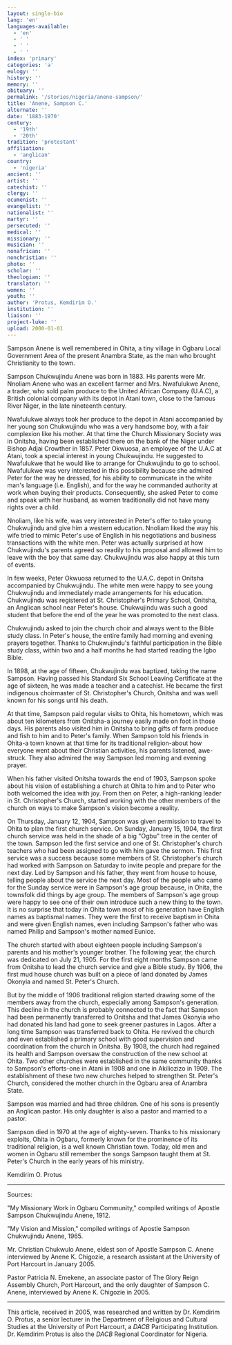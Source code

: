 ```yaml
---
layout: single-bio
lang: 'en'
languages-available:
  - 'en'
  - ' '
  - ' '
  - ' '
index: 'primary'
categories: 'a'
eulogy: ''
history: ''
memory: ''
obituary: ''
permalink: '/stories/nigeria/anene-sampson/'
title: 'Anene, Sampson C.'
alternate: ''
date: '1883-1970'
century:
  - '19th'
  - '20th'
tradition: 'protestant'
affiliation:
  - 'anglican'
country:
  - 'nigeria'
ancient: ''
artist: ''
catechist: ''
clergy: ''
ecumenist: ''
evangelist: ''
nationalist: ''
martyr: ''
persecuted: ''
medical: ''
missionary: ''
musician: ''
nonafrican: ''
nonchristian: ''
photo: ''
scholar: ''
theologian: ''
translator: ''
women: ''
youth: ''
author: 'Protus, Kemdirim O.'
institution: ''
liaison: ''
project-luke: ''
upload: 2000-01-01
---
```



Sampson Anene is well remembered in Ohita, a tiny village in Ogbaru Local Government Area of the present Anambra State, as the man who brought Christianity to the town.

Sampson Chukwujindu Anene was born in 1883. His parents were Mr. Nnoliam Anene who was an excellent farmer and Mrs. Nwafulukwe Anene, a trader, who sold palm produce to the United African Company (U.A.C), a British colonial company with its depot in Atani town, close to the famous River Niger, in the late nineteenth century.

Nwafulukwe always took her produce to the depot in Atani accompanied by her young son Chukwujindu who was a very handsome boy, with a fair complexion like his mother. At that time the Church Missionary Society was in Onitsha, having been established there on the bank of the Niger under Bishop Adjai Crowther in 1857. Peter Okwuosa, an employee of the U.A.C at Atani, took a special interest in young Chukwujindu. He suggested to Nwafulukwe that he would like to arrange for Chukwujindu to go to school. Nwafulukwe was very interested in this possibility because she admired Peter for the way he dressed, for his ability to communicate in the white man's language (i.e. English), and for the way he commanded authority at work when buying their products. Consequently, she asked Peter to come and speak with her husband, as women traditionally did not have many rights over a child.

Nnoliam, like his wife, was very interested in Peter's offer to take young Chukwujindu and give him a western education. Nnoliam liked the way his wife tried to mimic Peter's use of English in his negotiations and business transactions with the white men. Peter was actually surprised at how Chukwujindu's parents agreed so readily to his proposal and allowed him to leave with the boy that same day. Chukwujindu was also happy at this turn of events.

In few weeks, Peter Okwuosa returned to the U.A.C. depot in Onitsha accompanied by Chukwujindu. The white men were happy to see young Chukwujindu and immediately made arrangements for his education. Chukwujindu was registered at St. Christopher's Primary School, Onitsha, an Anglican school near Peter's house. Chukwujindu was such a good student that before the end of the year he was promoted to the next class.

Chukwujindu asked to join the church choir and always went to the Bible study class. In Peter's house, the entire family had morning and evening prayers together. Thanks to Chukwujindu's faithful participation in the Bible study class, within two and a half months he had started reading the Igbo Bible.

In 1898, at the age of fifteen, Chukwujindu was baptized, taking the name Sampson. Having passed his Standard Six School Leaving Certificate at the age of sixteen, he was made a teacher and a catechist. He became the first indigenous choirmaster of St. Christopher's Church, Onitsha and was well known for his songs until his death.

At that time, Sampson paid regular visits to Ohita, his hometown, which was about ten kilometers from Onitsha-a journey easily made on foot in those days. His parents also visited him in Onitsha to bring gifts of farm produce and fish to him and to Peter's family. When Sampson told his friends in Ohita-a town known at that time for its traditional religion-about how everyone went about their Christian activities, his parents listened, awe-struck. They also admired the way Sampson led morning and evening prayer.

When his father visited Onitsha towards the end of 1903, Sampson spoke about his vision of establishing a church at Ohita to him and to Peter who both welcomed the idea with joy. From then on Peter, a high-ranking leader in St. Christopher's Church, started working with the other members of the church on ways to make Sampson's vision become a reality.

On Thursday, January 12, 1904, Sampson was given permission to travel to Ohita to plan the first church service. On Sunday, January 15, 1904, the first church service was held in the shade of a big "Ogbu" tree in the center of the town. Sampson led the first service and one of St. Christopher's church teachers who had been assigned to go with him gave the sermon. This first service was a success because some members of St. Christopher's church had worked with Sampson on Saturday to invite people and prepare for the next day. Led by Sampson and his father, they went from house to house, telling people about the service the next day. Most of the people who came for the Sunday service were in Sampson's age group because, in Ohita, the townsfolk did things by age group. The members of Sampson's age group were happy to see one of their own introduce such a new thing to the town. It is no surprise that today in Ohita town most of his generation have English names as baptismal names. They were the first to receive baptism in Ohita and were given English names, even including Sampson's father who was named Philip and Sampson's mother named Eunice.

The church started with about eighteen people including Sampson's parents and his mother's younger brother. The following year, the church was dedicated on July 21, 1905. For the first eight months Sampson came from Onitsha to lead the church service and give a Bible study. By 1906, the first mud house church was built on a piece of land donated by James Okonyia and named St. Peter's Church.

But by the middle of 1906 traditional religion started drawing some of the members away from the church, especially among Sampson's generation. This decline in the church is probably connected to the fact that Sampson had been permanently transferred to Onitsha and that James Okonyia who had donated his land had gone to seek greener pastures in Lagos. After a long time Sampson was transferred back to Ohita. He revived the church and even established a primary school with good supervision and coordination from the church in Onitsha. By 1908, the church had regained its health and Sampson oversaw the construction of the new school at Ohita. Two other churches were established in the same community thanks to Sampson's efforts-one in Atani in 1908 and one in Akiliozizo in 1909. The establishment of these two new churches helped to strengthen St. Peter's Church, considered the mother church in the Ogbaru area of Anambra State.

Sampson was married and had three children. One of his sons is presently an Anglican pastor. His only daughter is also a pastor and married to a pastor.

Sampson died in 1970 at the age of eighty-seven. Thanks to his missionary exploits, Ohita in Ogbaru, formerly known for the prominence of its traditional religion, is a well known Christian town. Today, old men and women in Ogbaru still remember the songs Sampson taught them at St. Peter's Church in the early years of his ministry.

Kemdirim O. Protus

---

Sources:

"My Missionary Work in Ogbaru Community," compiled writings of Apostle Sampson Chukwujindu Anene, 1912.

"My Vision and Mission," compiled writings of Apostle Sampson Chukwujindu Anene, 1965.

Mr. Christian Chukwulo Anene, eldest son of Apostle Sampson C. Anene interviewed by Anene K. Chigozie, a research assistant at the University of Port Harcourt in January 2005.

Pastor Patricia N. Emekene, an associate pastor of The Glory Reign Assembly Church, Port Harcourt, and the only daughter of Sampson C. Anene, interviewed by Anene K. Chigozie in 2005.

---

This article, received in 2005, was researched and written by Dr. Kemdirim O. Protus,
a senior lecturer in the Department of Religious and Cultural Studies at the University of Port Harcourt, a *DACB* Participating Institution. Dr. Kemdirim Protus is also the *DACB* Regional Coordinator for Nigeria.